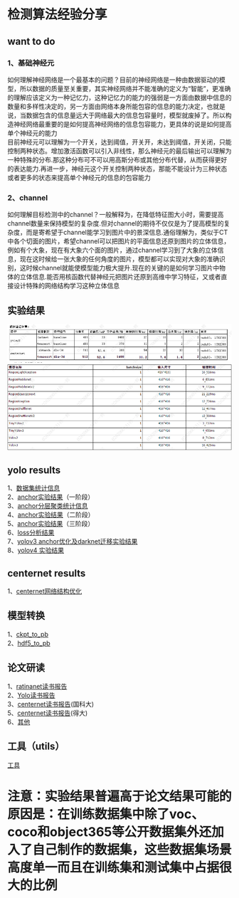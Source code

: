 # 检测算法经验分享    

## want to do                
### 1、基础神经元
如何理解神经网络是一个最基本的问题？目前的神经网络是一种由数据驱动的模型，所以数据的质量至关重要，其实神经网络并不能准确的定义为“智能”，更准确的理解应该定义为一种记忆力，这种记忆力的能力的强弱是一方面由数据中信息的数量和多样性决定的，另一方面由网络本身所能包容的信息的能力决定，也就是说，当数据包含的信息量远大于网络最大的信息包容量时，模型就废掉了。所以构造神经网络最重要的是如何提高神经网络的信息包容能力，更具体的说是如何提高单个神经元的能力  
目前神经元可以理解为一个开关，达到阈值，开关开，未达到阈值，开关闭，只能控制两种状态。增加激活函数可以引入非线性，那么神经元的最后输出可以理解为一种特殊的分布.那这种分布可不可以用高斯分布或其他分布代替，从而获得更好的表达能力.再进一步，神经元这个开关控制两种状态，那能不能设计为三种状态或者更多的状态来提高单个神经元的信息的包容能力

### 2、channel
如何理解目标检测中的channel？一般解释为，在降低特征图大小时，需要提高channel数量来保持模型的复杂度.但对channel的期待不仅仅是为了提高模型的复杂度，而是寄希望于channel能学习到图片中的景深信息.通俗理解为，类似于CT中各个切面的图片，希望channel可以把图片的平面信息还原到图片的立体信息，例如有个大象，现在有大象六个面的图片，通过channel学习到了大象的立体信息，现在这时候给一张大象的任何角度的图片，模型都可以实现对大象的准确识别，这时候channel就能使模型能力极大提升.现在的关键的是如何学习图片中物体的立体信息.能否用核函数代替神经元把图片还原到高维中学习特征，又或者直接设计特殊的网络结构学习这种立体信息

## 实验结果
![图1](pics/1.png "图1")
![图2](pics/2.png "图2")

## yolo results    

1、[数据集统计信息](stat/readme.md)       
2、[anchor实验结果](anchor/readme.md)（一阶段）  
3、[anchor分层聚类统计信息](groupstat/readme.md)   
4、[anchor实验结果](anchor/lastresults.md)（二阶段）    
5、[anchor实验结果](anchor/last.md)（三阶段）    
6、[loss分析结果](anchor/lossanalysis.md)   
7、[yolov3 anchor优化及darknet迁移实验结果](yolo_pytorch/README.md)   
8、[yolov4 实验结果](yolov4/readme.md)

## centernet results

1、[centernet网络结构优化](centernet/optimization.md)

## 模型转换

1、[ckpt_to_pb](models/ckpt_to_pb/readme.md)             
2、[hdf5_to_pb](models/hdf5_to_pb/readme.md)     
    

## 论文研读    
1、[ratinanet读书报告](paper/ratinanet/ratinanet.md)     
2、[Yolo读书报告](paper/yolo/Yolov3.docx)       
3、[centernet读书报告](paper/centernet/readme.md)(国科大)      
5、[centernet读书报告](paper/center/readme.md)(得大)      
6、[其他](paper/note/readme.md)     

## 工具（utils）        
[工具](utils/readme.md)    

# 注意：实验结果普遍高于论文结果可能的原因是：在训练数据集中除了voc、coco和object365等公开数据集外还加入了自己制作的数据集，这些数据集场景高度单一而且在训练集和测试集中占据很大的比例
